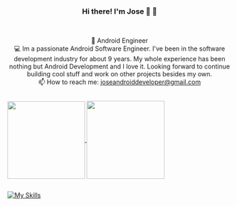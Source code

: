 


<h3 align="center">Hi there! I'm Jose 👋</a> 👋</h3>
<br>
<p align="center">
  👾  Android Engineer
  <br>
  💻  Im a passionate Android Software Engineer.  I've been in the software development industry for about 9 years.
My whole experience has been nothing but Android Development and I love it. Looking forward to continue building cool stuff and work on other projects 
besides my own.
  <br>
  📫 How to reach me: <a href="mailto: joseandroiddeveloper@gmail.com">joseandroiddeveloper@gmail.com</a>
  
</p>

<div style="display:flex;">
<p align=center>
  <a href="https://github.com/anuraghazra/github-readme-stats" title="Go to Source.">
    <img height=174 align="center" src="https://github-readme-stats.vercel.app/api?username=joseandroidengineer&theme=vue-dark&show_icons=true">
  </a>
  <a href="https://github.com/anuraghazra/github-readme-stats">
  <img height=175 align="center" src="https://github-readme-stats.vercel.app/api/top-langs/?username=joseandroidengineer&theme=vue-dark&langs_count=10&layout=compact" />
  </a>
  </p>
  </div>

<!--
**joseandroidengineer/joseandroidengineer** is a ✨ _special_ ✨ repository because its `README.md` (this file) appears on your GitHub profile. 

Here are some ideas to get you started:

- 🔭 I’m currently working on ...
- 🌱 I’m currently learning ...
- 👯 I’m looking to collaborate on ...
- 🤔 I’m looking for help with ...
- 💬 Ask me about ...
- 📫 How to reach me: ...
- 😄 Pronouns: ...
- ⚡ Fun fact: ...
-->

[![My Skills](https://skillicons.dev/icons?i=androidstudio,java,kotlin,github,firebase,swift&perline=3)](https://skillicons.dev)
